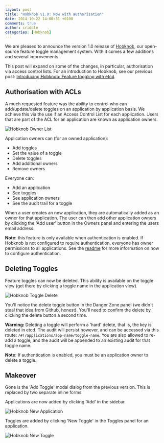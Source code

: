 ```yaml
---
layout: post
title: "Hobknob v1.0: Now with authorization"
date: 2014-10-22 14:00:31 +0100
comments: true
author: criddle
categories: [Hobknob]
---
```

We are pleased to announce the version 1.0 release of [Hobknob](https://github.com/opentable/hobknob), our open-source feature toggle management system. With it comes a few additions and several improvements. 

This post will expand on some of the changes, in particular, authorisation via access control lists.
For an introduction to Hobknob, see our previous post: [Introducing Hobknob: Feature toggling with etcd](http://tech.opentable.co.uk/blog/2014/09/04/introducing-hobknob-feature-toggling-with-etcd/).

Authorisation with ACLs
---
A much requested feature was the ability to control who can add/update/delete toggles on an application by application basis. We achieve this via the use if an Access Control List for each application. Users that are part of the ACL for an application are known as application owners.

![Hobknob Owner List](/images/posts/hobknob-owners.png)

Application owners can (for an owned application):

- Add toggles
- Set the value of a toggle
- Delete toggles
- Add additional owners
- Remove owners

Everyone can:

- Add an application
- See toggles
- See application owners
- See the audit trail for a toggle

When a user creates an new application, they are automatically added as an owner for that application.
The user can then add other application owners by clicking the 'Add user' button in the Owners panel and entering the users email address.

**Note:** this feature is only available when authentication is enabled. If Hobknob is not configured to require authentication, everyone has owner permissions to all applications. See the [readme](https://github.com/opentable/hobknob#configuring-authentication) for more information on how to configure authentication.

Deleting Toggles
---
Feature toggles can now be deleted. This ability is available on the toggle view (get there by clicking a toggle name in the application view).

![Hobknob Toggle Delete](/images/posts/hobknob-delete.png)

You'll notice the delete toggle button in the Danger Zone panel (we didn't steal that idea from Github, honest). You'll need to confirm the delete by clicking the delete button a second time.

**Warning:** Deleting a toggle will perform a 'hard' delete, that is, the key is deleted in etcd. The audit will persist however, and can be accessed via this route: `/#!/applications/app-name/toggle-name`. You are also allowed to re-add a toggle, and the audit will be appended to an existing audit for that toggle name.

**Note:** If authentication is enabled, you must be an application owner to delete a toggle.

Makeover
---
Gone is the 'Add Toggle' modal dialog from the previous version. This is replaced by two separate inline forms.

Applications are now added by clicking 'Add' in the sidebar.

![Hobknob New Application](/images/posts/hobknob-newapplication.png)

Toggles are added by clicking 'New Toggle' in the Toggles panel for an application.

![Hobknob New Toggle](/images/posts/hobknob-newtoggle-v2.png)

